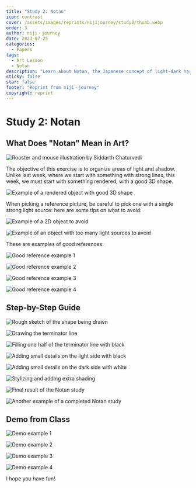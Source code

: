 ```yaml
---
title: "Study 2: Notan"
icon: contrast
cover: /assets/images/reprints/nijijourney/study2/thumb.webp
order: 3
author: niji・journey
date: 2023-07-25
categories:
  - Papers
tags:
  - Art Lesson
  - Notan
description: "Learn about Notan, the Japanese concept of light-dark harmony, and how to apply it in artistic compositions."
sticky: false
star: false
footer: "Reprint from niji・journey"
copyright: reprint
---
```


# Study 2: Notan

## What Does "Notan" Mean in Art?

![Rooster and mouse illustration by Siddarth Chaturvedi](/assets/images/reprints/nijijourney/study2/f7577f87-812e-46b6-83ff-98a24eb59a3e.jpeg)

The objective of this exercise is to organize areas of light and shadow. Unlike last week, where we start with something with strong lines, this week, we must start with something rendered, with a good 3D shape.

![Example of a rendered object with good 3D shape](/assets/images/reprints/nijijourney/study2/5ba21de5-8f85-4fb3-a82a-e7285b167a57.jpeg)

When picking a reference picture, be careful to pick one with a single strong light source: here are some tips on what to avoid:

![Example of a 2D object to avoid](/assets/images/reprints/nijijourney/study2/64752e7c-982b-4511-81f0-7ceb6572ad41.jpeg)

![Example of an object with too many light sources to avoid](/assets/images/reprints/nijijourney/study2/87fd6e6d-eb63-438d-aed3-a2f6f83704e0.jpeg)

These are examples of good references:

![Good reference example 1](/assets/images/reprints/nijijourney/study2/50a4c7c7-ba0e-4589-9787-0536767f164b.jpeg)

![Good reference example 2](/assets/images/reprints/nijijourney/study2/b785175d-589f-4230-a278-8bb851a439f9.jpeg)

![Good reference example 3](/assets/images/reprints/nijijourney/study2/103aad7f-459d-440c-829c-982ee0410478.jpeg)

![Good reference example 4](/assets/images/reprints/nijijourney/study2/c571da90-3739-48a2-82ae-5455b24d34fa.jpeg)

## Step-by-Step Guide

![Rough sketch of the shape being drawn](/assets/images/reprints/nijijourney/study2/63027211-fe2d-48ee-a203-8b7a9e479488.jpeg)

![Drawing the terminator line](/assets/images/reprints/nijijourney/study2/e7251e51-bc29-4835-8d08-83ba1841237f.jpeg)

![Filling one half of the terminator line with black](/assets/images/reprints/nijijourney/study2/a36e7f9c-811e-4d7a-a7d0-dd7a10c1f424.jpeg)

![Adding small details on the light side with black](/assets/images/reprints/nijijourney/study2/9792f98a-46a1-457e-939f-dbbc49042539.jpeg)

![Adding small details on the dark side with white](/assets/images/reprints/nijijourney/study2/70fa2665-fc04-4ad1-80f9-aaa9f0202a34.jpeg)

![Stylizing and adding extra shading](/assets/images/reprints/nijijourney/study2/c6b43f83-66c5-42ea-a0e1-38b384bfe76a.jpeg)

![Final result of the Notan study](/assets/images/reprints/nijijourney/study2/40203fa1-5bca-47e4-ba40-78c46a126237.jpeg)

![Another example of a completed Notan study](/assets/images/reprints/nijijourney/study2/97bb0469-f39c-416f-a9f3-2ea29111a727.jpeg)

## Demo from Class

![Demo example 1](/assets/images/reprints/nijijourney/study2/ebbbfa7f-9ef3-4dfd-bd64-b8df195db17d.jpeg)

![Demo example 2](/assets/images/reprints/nijijourney/study2/e2b54623-8150-40e7-95a5-29e2e1db8159.jpeg)

![Demo example 3](/assets/images/reprints/nijijourney/study2/a9930cd6-c31f-404c-b2d5-7fcc52810b86.jpeg)

![Demo example 4](/assets/images/reprints/nijijourney/study2/632a45d0-4782-48da-9d90-3787fb74ea5f.jpeg)

I hope you have fun!
